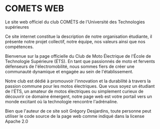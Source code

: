 # COMETS WEB
 Le site web officiel du club COMÉTS de l'Université des Technologies supérieures

 Ce site internet constitue la description de notre organisation étudiante, il présente notre projet collectif, notre équipe, nos valeurs ainsi que nos compétences.

Bienvenue sur la page officielle du Club de Moto Électrique de l'École de Technologie Supérieure (ÉTS). En tant que passionnés de moto et fervents défenseurs de l'électromobilité, nous sommes fiers de créer une communauté dynamique et engagée au sein de l'établissement.

Notre club est dédié à promouvoir l'innovation et la durabilité à travers la passion commune pour les motos électriques. Que vous soyez un étudiant de l'ÉTS, un amateur de motos électriques ou simplement curieux de découvrir ce domaine émergent, notre page web est votre portail vers un monde excitant où la technologie rencontre l'adrénaline.

 Bien que l'auteur de ce site soit Grégory Desjardins, toute personne peut utiliser le code source de la page web comme indiqué dans la license Apache 2.0

